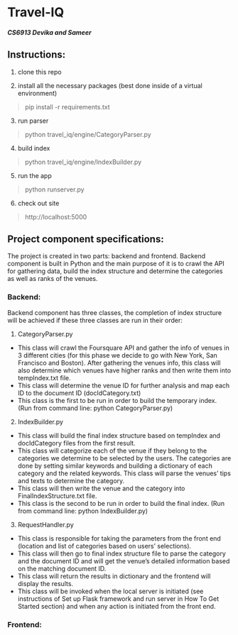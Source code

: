 # Travel-IQ
##### CS6913 Devika and Sameer

## Instructions:

1. clone this repo

2. install all the necessary packages (best done inside of a virtual environment)
> pip install -r requirements.txt

3. run parser
> python travel_iq/engine/CategoryParser.py

4. build index
> python travel_iq/engine/IndexBuilder.py

5. run the app
> python runserver.py

6. check out site
> http://localhost:5000


## Project component specifications:

The project is created in two parts: backend and frontend. Backend component is built in Python and the main purpose of it is to crawl the API for gathering data, build the index structure and determine the categories as well as ranks of the venues. 

### Backend:
Backend component has three classes, the completion of index structure will be achieved if these three classes are run in their order:

1. CategoryParser.py
 * This class will crawl the Foursquare API and gather the info of venues in 3 different cities (for this phase we decide to go with New York, San Francisco and Boston). After gathering the venues info, this class will also determine which venues have higher ranks and then write them into tempIndex.txt file.
 * This class will determine the venue ID for further analysis and map each ID to the document ID (docIdCategory.txt)
 * This class is the first to be run in order to build the temporary index. (Run from command line: python CategoryParser.py)

2. IndexBuilder.py
  * This class will build the final index structure based on tempIndex and docIdCategory files from the first result. 
  * This class will categorize each of the venue if they belong to the categories we determine to be selected by the users. The categories are done by setting similar keywords and building a dictionary of each category and the related keywords. This class will parse the venues’ tips and texts to determine the category.
  * This class will then write the venue and the category into FinalIndexStructure.txt file.
  * This class is the second to be run in order to build the final index. (Run from command line: python IndexBuilder.py)

3. RequestHandler.py
  * This class is responsible for taking the parameters from the front end (location and list of categories based on users’ selections).
  * This class will then go to final index structure file to parse the category and the document ID and will get the venue’s detailed information based on the matching document ID. 
  * This class will return the results in dictionary and the frontend will display the results.
  * This class will be invoked when the local server is initiated (see instructions of Set up Flask framework and run server in How To Get Started section) and when any action is initiated from the front end. 


### Frontend:


